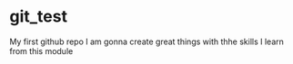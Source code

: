 # git_test
My first github repo
I am gonna create great things with thhe skills I learn from this module
